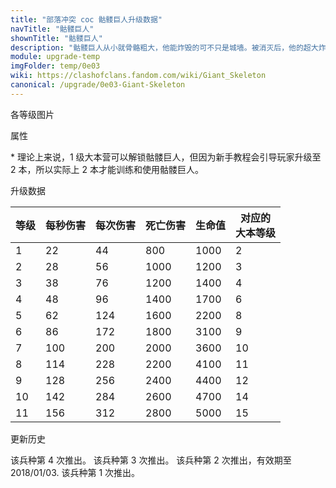 ```yaml
---
title: "部落冲突 coc 骷髅巨人升级数据"
navTitle: "骷髅巨人"
shownTitle: "骷髅巨人"
description: "骷髅巨人从小就骨骼粗大，他能炸毁的可不只是城墙。被消灭后，他的超大炸弹能对周围的一切造成伤害。"
module: upgrade-temp
imgFolder: temp/0e03
wiki: https://clashofclans.fandom.com/wiki/Giant_Skeleton
canonical: /upgrade/0e03-Giant-Skeleton
---
```


<UnitInfo :folder="$frontmatter.imgFolder" imgSrc="Giant_Skeleton_info.png" :imgAlt="$frontmatter.navTitle" :description="$frontmatter.description" :isSmallImg="true" />

<SmallTitle>各等级图片</SmallTitle>

<Panel>
    <UnitImgGroup :folder="$frontmatter.imgFolder">
        <UnitImg imgTitle="所有等级" imgSrc="Giant_Skeleton1.png" />
    </UnitImgGroup>
</Panel>

<SmallTitle>属性</SmallTitle>

<UnitProperties>
    <UnitProperty pKey="部队类型" pValue="地面近战单位" />
    <UnitProperty pKey="攻击偏好" pValue="防御建筑" />
    <UnitProperty pKey="伤害类型" pValue="单体伤害" />
    <UnitProperty pKey="攻击的目标" pValue="地面和空中目标" />
    <UnitProperty pKey="占据人口" pValue="20" />
    <UnitProperty pKey="移动速度" pValue="1.5 格/秒" />
    <UnitProperty pKey="攻击速度" pValue="2 秒/次" />
    <UnitProperty pKey="攻击距离" pValue="1 格" />
    <UnitProperty pKey="死亡爆炸半径" pValue="2 格" />
    <UnitProperty pKey="死亡爆炸延时" pValue="2 秒" />
    <UnitProperty pKey="所需训练营等级" pValue="3" />
    <UnitProperty pKey="所需大本等级" pValue="1<sup>*</sup>" />
    <UnitProperty pKey="训练时间" pValue="30" trainingSystem="2022" />
</UnitProperties>

\* 理论上来说，1 级大本营可以解锁骷髅巨人，但因为新手教程会引导玩家升级至 2 本，所以实际上 2 本才能训练和使用骷髅巨人。

<SmallTitle>升级数据</SmallTitle>

<UnitTable>

| 等级 | 每秒伤害 | 每次伤害 | 死亡伤害 | 生命值 |对应的<br>大本等级|
| ---- |  ----   |  ----   |    ---  |  ----  |        ---      |
|   1  |    22   |    44   |    800  |  1000  |         2       |
|   2  |    28   |    56   |   1000  |  1200  |         3       |
|   3  |    38   |    76   |   1200  |  1400  |         4       |
|   4  |    48   |    96   |   1400  |  1700  |         6       |
|   5  |    62   |   124   |   1600  |  2200  |         8       |
|   6  |    86   |   172   |   1800  |  3100  |         9       |
|   7  |   100   |   200   |   2000  |  3600  |        10       |
|   8  |   114   |   228   |   2200  |  4100  |        11       |
|   9  |   128   |   256   |   2400  |  4400  |        12       |
|  10  |   142   |   284   |   2600  |  4700  |        14       |
|  11  |   156   |   312   |   2800  |  5000  |        15       |
</UnitTable>

<SmallTitle>更新历史</SmallTitle>

<Timeline>
    <TimelineItem date="2022/10">
        <TimelineRow>该兵种第 4 次推出。</TimelineRow>
    </TimelineItem>
    <TimelineItem date="2018/10">
        <TimelineRow>该兵种第 3 次推出。</TimelineRow>
    </TimelineItem>
    <TimelineItem date="2017/12/28">
        <TimelineRow>该兵种第 2 次推出，有效期至 2018/01/03.</TimelineRow>
    </TimelineItem>
    <TimelineItem date="2017/10">
        <TimelineRow>该兵种第 1 次推出。</TimelineRow>
    </TimelineItem>
    <TimelineItem :historyBottom="true" />
</Timeline>